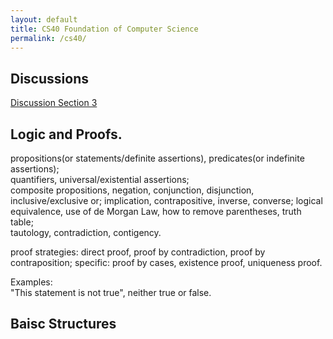 ```yaml
---
layout: default
title: CS40 Foundation of Computer Science
permalink: /cs40/
---
```


## Discussions

[Discussion Section 3](https://jiyuzhang1994.github.io/assets/CS40_Section_3.pdf)


## <a name="proofs"></a> Logic and Proofs.



propositions(or statements/definite assertions), predicates(or indefinite assertions);  
quantifiers, universal/existential assertions;  
composite propositions, negation, conjunction, disjunction, inclusive/exclusive or;
implication, contrapositive, inverse, converse;
logical equivalence, use of de Morgan Law, how to remove parentheses, truth table;  
tautology, contradiction, contigency.  

proof strategies: direct proof, proof by contradiction, proof by contraposition; specific: proof by cases, existence proof, uniqueness proof.



Examples:  
"This statement is not true", neither true or false.  


## <a name="structure"></a> Baisc Structures
